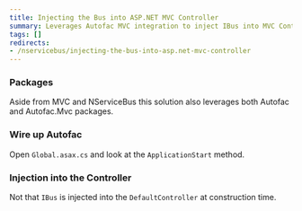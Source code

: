 ```yaml
---
title: Injecting the Bus into ASP.NET MVC Controller
summary: Leverages Autofac MVC integration to inject IBus into MVC Controllers.
tags: []
redirects:
- /nservicebus/injecting-the-bus-into-asp.net-mvc-controller
---
```


### Packages

Aside from MVC and NServiceBus this solution also leverages both Autofac and Autofac.Mvc packages.

### Wire up Autofac

Open `Global.asax.cs` and look at the `ApplicationStart` method.

<!-- import ApplicationStart -->

### Injection into the Controller

Not that `IBus` is injected into the `DefaultController` at construction time.

<!-- import Controller -->